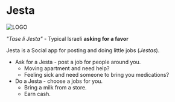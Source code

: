 # Jesta 

![LOGO](https://svgshare.com/i/9NW.svg)

*"Tase li Jesta"* - Typical Israeli **asking for a favor**

Jesta is a Social app for posting and doing little jobs (*Jestas*).

- Ask for a Jesta - post a job for people around you.
  - Moving apartment and need help?
  - Feeling sick and need someone to bring you medications?
- Do a Jesta - choose a jobs for you.
  - Bring a milk from a store.
  - Earn cash.